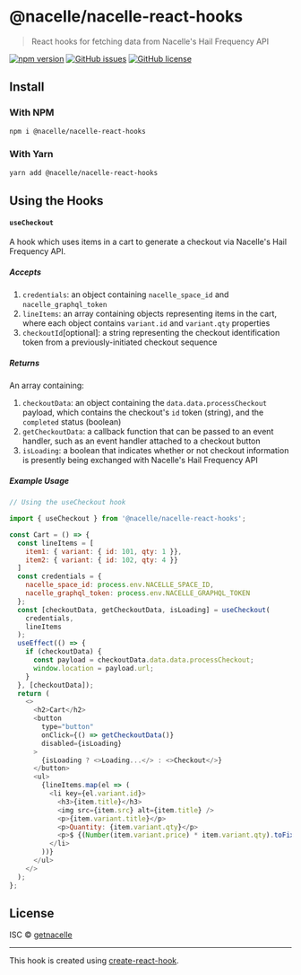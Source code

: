 # @nacelle/nacelle-react-hooks

> React hooks for fetching data from Nacelle's Hail Frequency API

[![npm version](https://img.shields.io/npm/v/@nacelle/nacelle-react-hooks.svg)](https://www.npmjs.com/package/@nacelle/nacelle-react-hooks)
[![GitHub issues](https://img.shields.io/github/issues/getnacelle/gatsby-theme-nacelle)](https://github.com/getnacelle/gatsby-theme-nacelle/issues)
[![GitHub license](https://img.shields.io/github/license/getnacelle/gatsby-theme-nacelle)](https://github.com/getnacelle/gatsby-theme-nacelle/blob/master/LICENSE)

## Install

### With NPM

```bash
npm i @nacelle/nacelle-react-hooks
```

### With Yarn

```bash
yarn add @nacelle/nacelle-react-hooks
```

## Using the Hooks

#### `useCheckout`

A hook which uses items in a cart to generate a checkout via Nacelle's Hail Frequency API.

##### Accepts

1. `credentials`: an object containing `nacelle_space_id` and `nacelle_graphql_token`
2. `lineItems`: an array containing objects representing items in the cart, where each object contains `variant.id` and `variant.qty` properties
3. `checkoutId`[optional]: a string representing the checkout identification token from a previously-initiated checkout sequence

##### Returns

An array containing:

1. `checkoutData`: an object containing the `data.data.processCheckout` payload, which contains the checkout's `id` token (string), and the `completed` status (boolean)
2. `getCheckoutData`: a callback function that can be passed to an event handler, such as an event handler attached to a checkout button
3. `isLoading`: a boolean that indicates whether or not checkout information is presently being exchanged with Nacelle's Hail Frequency API

##### Example Usage

```JavaScript
// Using the useCheckout hook

import { useCheckout } from '@nacelle/nacelle-react-hooks';

const Cart = () => {
  const lineItems = [
    item1: { variant: { id: 101, qty: 1 }},
    item2: { variant: { id: 102, qty: 4 }}
  ]
  const credentials = {
    nacelle_space_id: process.env.NACELLE_SPACE_ID,
    nacelle_graphql_token: process.env.NACELLE_GRAPHQL_TOKEN
  };
  const [checkoutData, getCheckoutData, isLoading] = useCheckout(
    credentials,
    lineItems
  );
  useEffect(() => {
    if (checkoutData) {
      const payload = checkoutData.data.data.processCheckout;
      window.location = payload.url;
    }
  }, [checkoutData]);
  return (
    <>
      <h2>Cart</h2>
      <button
        type="button"
        onClick={() => getCheckoutData()}
        disabled={isLoading}
      >
        {isLoading ? <>Loading...</> : <>Checkout</>}
      </button>
      <ul>
        {lineItems.map(el => (
          <li key={el.variant.id}>
            <h3>{item.title}</h3>
            <img src={item.src} alt={item.title} />
            <p>{item.variant.title}</p>
            <p>Quantity: {item.variant.qty}</p>
            <p>$ {(Number(item.variant.price) * item.variant.qty).toFixed(2)}</p>
          </li>
        ))}
      </ul>
    </>
  );
};
```


## License

ISC © [getnacelle](https://github.com/getnacelle)

---

This hook is created using [create-react-hook](https://github.com/hermanya/create-react-hook).
